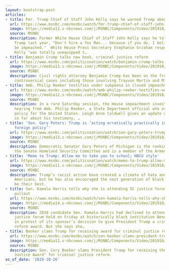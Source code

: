 ```yaml
---
layout: bootstrap-post
articles:
- title: Fmr. Trump Chief of Staff John Kelly says he warned Trump about impeachment
  url: https://www.msnbc.com/msnbc/watch/fmr-trump-chief-of-staff-john-kelly-says-he-warned-trump-about-impeachment-72113733521
  image: https://media12.s-nbcnews.com/j/MSNBC/Components/Video/201910/n_msnbc_KellyTrump2_191026_1920x1080.nbcnews-fp-1200-630.jpg
  source: MSNBC
  description: Former White House Chief of Staff John Kelly says he told President
    Trump last year, "Don't hire a Yes Man... because if you do, I believe you'll
    be impeached."  White House Press Secretary Stephanie Grisham responded by saying
    Kelly "was totally unequipped t…
- title: Benjamin Crump talks new book, criminal justice reform
  url: https://www.msnbc.com/politicsnation/watch/benjamin-crump-talks-new-book-criminal-justice-reform-72112709512
  image: https://media13.s-nbcnews.com/j/MSNBC/Components/Video/201910/n_sharp_crump_10262019_1920x1080.nbcnews-fp-1200-630.jpg
  source: MSNBC
  description: Civil rights attorney Benjamin Crump has been on the frontline of major
    controversial cases including those involving Trayvon Martin and Michael Brown.
- title: Amb. Philip Reeker testifies under subpoena in closed impeachment hearing
  url: https://www.msnbc.com/msnbc/watch/amb-philip-reeker-testifies-under-subpoena-in-closed-impeachment-hearing-72111173971
  image: https://media12.s-nbcnews.com/j/MSNBC/Components/Video/201910/n_msnbc_reeker_191026_1920x1080.nbcnews-fp-1200-630.jpg
  source: MSNBC
  description: In a rare Saturday session, the House impeachment investigators are
    hearing from Amb. Philip Reeker, a State Department official who oversaw Ukraine
    policy for the United States. Leigh Anne Caldwell gives an update on what we know
    so far about his testimony, …
- title: 'Sen. Gary Peters: Trump is ‘acting erratically practically in the area of
    foreign policy’'
  url: https://www.msnbc.com/politicsnation/watch/sen-gary-peters-trump-is-acting-erratically-practically-in-the-area-of-foreign-policy-72109637956
  image: https://media13.s-nbcnews.com/j/MSNBC/Components/Video/201910/n_sharp_peters_10262019_1920x1080.nbcnews-fp-1200-630.jpg
  source: MSNBC
  description: Democratic Senator Gary Peters of Michigan is the ranking member of
    the Senate Homeland Security Committee and is a member of the Armed Services Committee.
- title: 'Memo to Trump: Allow me to take you to school; HBCU style'
  url: https://www.msnbc.com/politicsnation/watch/memo-to-trump-allow-me-to-take-you-to-school-hbcu-style-72109637937
  image: https://media11.s-nbcnews.com/j/MSNBC/Components/Video/201910/n_sharp_memo_10262019_1920x1080.nbcnews-fp-1200-630.jpg
  source: MSNBC
  description: Trump’s racist action have created a climate of hate and fear for many
    Americans, but he has also encouraged the next generation of black leaders to
    be their best.
- title: Sen. Kamala Harris tells why she is attending SC justice forum after initial
    pullout
  url: https://www.msnbc.com/msnbc/watch/sen-kamala-harris-tells-why-she-is-attending-criminal-justice-forum-after-initial-pullout-72109637877
  image: https://media14.s-nbcnews.com/j/MSNBC/Components/Video/201910/n_msnbc_kamalaCJForum_191026_1920x1080.nbcnews-fp-1200-630.jpg
  source: MSNBC
  description: 2020 candidate Sen. Kamala Harris had declined to attend a criminal
    justice forum held on Friday at historically black institution Benedict College,
    in protest of its sponsor's decision to give President Trump a criminal justice
    reform award. But she says she…
- title: Booker slams Trump for receiving award for criminal justice reform
  url: https://www.msnbc.com/msnbc/watch/sen-booker-slams-president-trump-for-receiving-award-for-criminal-justice-reform-72107589636
  image: https://media12.s-nbcnews.com/j/MSNBC/Components/Video/201910/n_msnbc_brk_booker_191026_1920x1080.nbcnews-fp-1200-630.jpg
  source: MSNBC
  description: Sen. Cory Booker slams President Trump for receiving the "Criminal
    Justice Award" for criminal justice reform.
as_of_date: '2019-10-26'
---
```


